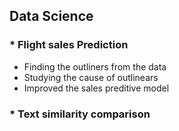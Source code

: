 ## Data Science

### * Flight sales Prediction
* Finding the outliners from the data 
* Studying the cause of outlinears 
* Improved the sales preditive model


### * Text similarity comparison
